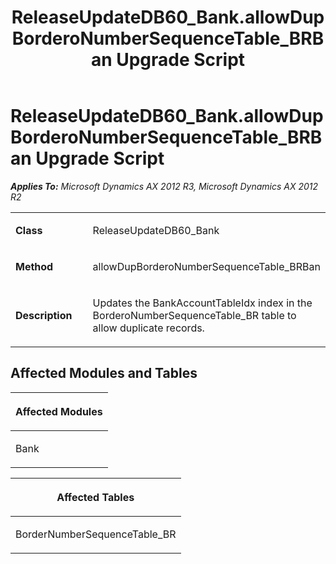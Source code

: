 ﻿---
title: ReleaseUpdateDB60_Bank.allowDupBorderoNumberSequenceTable_BRBan Upgrade Script
TOCTitle: ReleaseUpdateDB60_Bank.allowDupBorderoNumberSequenceTable_BRBan Upgrade Script
ms:assetid: bad40df8-f9d1-c370-58f7-542dae8edfeb
ms:mtpsurl: https://msdn.microsoft.com/en-us/library/JJ737126(v=AX.60)
ms:contentKeyID: 49710807
ms.date: 05/18/2015
mtps_version: v=AX.60
---

# ReleaseUpdateDB60\_Bank.allowDupBorderoNumberSequenceTable\_BRBan Upgrade Script 


_**Applies To:** Microsoft Dynamics AX 2012 R3, Microsoft Dynamics AX 2012 R2_

<table>
<colgroup>
<col style="width: 50%" />
<col style="width: 50%" />
</colgroup>
<tbody>
<tr class="odd">
<td><p><strong>Class</strong></p></td>
<td><p>ReleaseUpdateDB60_Bank</p></td>
</tr>
<tr class="even">
<td><p><strong>Method</strong></p></td>
<td><p>allowDupBorderoNumberSequenceTable_BRBan</p></td>
</tr>
<tr class="odd">
<td><p><strong>Description</strong></p></td>
<td><p>Updates the BankAccountTableIdx index in the BorderoNumberSequenceTable_BR table to allow duplicate records.</p></td>
</tr>
</tbody>
</table>


## Affected Modules and Tables

<table>
<colgroup>
<col style="width: 100%" />
</colgroup>
<thead>
<tr class="header">
<th><p>Affected Modules</p></th>
</tr>
</thead>
<tbody>
<tr class="odd">
<td><p>Bank</p></td>
</tr>
</tbody>
</table>


<table>
<colgroup>
<col style="width: 100%" />
</colgroup>
<thead>
<tr class="header">
<th><p>Affected Tables</p></th>
</tr>
</thead>
<tbody>
<tr class="odd">
<td><p>BorderNumberSequenceTable_BR</p></td>
</tr>
</tbody>
</table>

  


